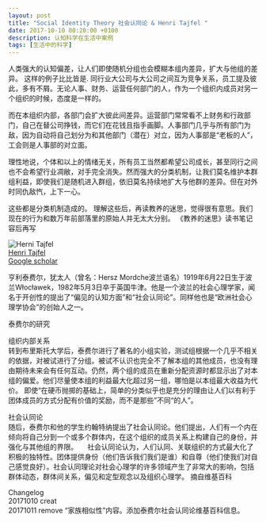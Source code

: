 ```yaml
---
layout: post
title: "Social Identity Theory 社会认同论 & Henri Tajfel "
date: 2017-10-10 00:20:00 +0100
description: 认知科学在生活中案例
tags: [生活中的科学]
---
```

人类强大的认知偏差，让人们即使随机分组也会模糊本组内差异，扩大与他组的差异。
这样的例子比比皆是.
同行业大公司与大公司之间互为竞争关系，员工提及彼此，多有不屑。无论人事、财务、运营任何部门的人，作为一个组织内成员对另一个组织的时候，态度是一样的。

而在本组织内部，各部门会扩大彼此间差异。运营部门常常看不上财务和行政部门，自己在替公司挣钱，而它们在花钱且指手画脚。人事部门几乎与所有部门为敌，因为自动将自己划分为和其他部门（潜在）对立，因为人事部是“老板的人”，工会则是人事部的对立面。

理性地说，个体和以上的情绪无关，所有员工当然都希望公司成长，甚至同行之间也不会希望行业凋敝，对手完全消失。然而强大的分类机制，让我们莫名维护本群组利益，即使我们是随机进入群组，依旧莫名持续地扩大与他群的差异。但在对外时同仇敌忾，上下一心。

这些都是分类机制造成的。
理解这些后，再读教养的迷思，觉得很有意思。我们现在的行为和数万年前部落里的原始人并无太大分别。
《教养的迷思》读书笔记容后再写   

![Herni Tajfel](https://upload.wikimedia.org/wikipedia/commons/2/28/Henri_Tajfel.jpg)     
[Henri Tajfel](https://en.wikipedia.org/wiki/Henri_Tajfel)  
[Google scholar](https://scholar.google.com/scholar?as_allsubj=all&as_sauthors=%22Tajfel%2C+Henri%22&as_q=)     
 
亨利泰费尔，犹太人（曾名：Hersz Mordche波兰语名）1919年6月22日生于波兰Włocławek，1982年5月3日卒于英国牛津。他是一个波兰的社会心理学家，闻名于开创性的提出了“偏见的认知方面”和“社会认同论”。同样他也是“欧洲社会心理学协会”的创始人之一。

泰费尔的研究

组织内部关系     
转到布里斯托大学后，泰费尔进行了著名的小组实验，测试组根据一个几乎不相关的依据，对被试进行了分组。被试不认识也完全不了解本组的其他成员，也没有理由期待未来会有任何互动。仍然，两个组的成员在重新分配资源时都显示出了对本组的偏爱。他们尽量使本组的利益最大化超过另一组，哪怕是以本组最大收益为代价。
即使“在硬币抛掷的基础上，简单的分类似乎也是充分的理由让人们以有利于团体成员的方式分配有价值的奖励，而不是那些”不同“的人”。

社会认同论     
随后，泰费尔和他的学生约翰特纳提出了社会认同论。他们提出，人们有一个内在倾向将自己分到一个或多个群体内，在这个组织的成员关系上构建自己的身份，并强化与其他组的界限。    
社会认同论认为，人们认同、关联组织的方式最大化了积极的独特性。团体提供身份（他们告诉我们我们是谁）和自尊（他们使我们对自己感觉良好）。社会认同理论对社会心理学的许多领域产生了非常大的影响，包括群体动态，群体间关系，偏见和定型观念以及组织心理学。
摘自维基百科

Changelog       
20171010 creat    
20171011 remove “家族相似性”内容。添加泰费尔社会认同论维基百科信息。




